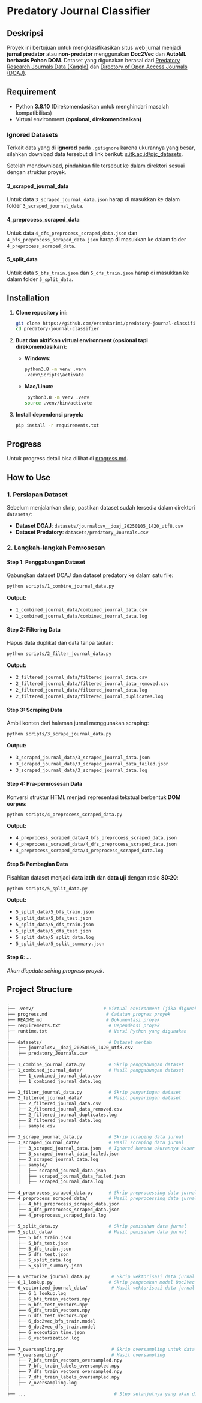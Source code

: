 # Predatory Journal Classifier

## Deskripsi

Proyek ini bertujuan untuk mengklasifikasikan situs web jurnal menjadi **jurnal
predator** atau **non-predator** menggunakan **Doc2Vec** dan **AutoML berbasis
Pohon DOM**. Dataset yang digunakan berasal dari
[Predatory Research Journals Data (Kaggle)](https://www.kaggle.com/datasets/web3fahim/predatory-research-journals-data)
dan [Directory of Open Access Journals (DOAJ)](https://doaj.org/csv).

## Requirement

- Python **3.8.10** (Direkomendasikan untuk menghindari masalah kompatibilitas)
- Virtual environment **(opsional, direkomendasikan)**

### Ignored Datasets

Terkait data yang di **ignored** pada `.gitignore` karena ukurannya yang besar,
silahkan download data tersebut di link berikut:
[s.itk.ac.id/pjc_datasets](https://s.itk.ac.id/pjc_datasets).

Setelah mendownload, pindahkan file tersebut ke dalam direktori sesuai dengan
struktur proyek.

#### 3_scraped_journal_data

Untuk data `3_scraped_journal_data.json` harap di masukkan ke dalam folder
`3_scraped_journal_data`.

#### 4_preprocess_scraped_data

Untuk data `4_dfs_preprocess_scraped_data.json` dan
`4_bfs_preprocess_scraped_data.json` harap di masukkan ke dalam folder
`4_preprocess_scraped_data`.

#### 5_split_data

Untuk data `5_bfs_train.json` dan `5_dfs_train.json` harap di masukkan ke dalam
folder `5_split_data`.

## Installation

1. **Clone repository ini:**

   ```bash
   git clone https://github.com/ersankarimi/predatory-journal-classifier
   cd predatory-journal-classifier
   ```

2. **Buat dan aktifkan virtual environment (opsional tapi direkomendasikan):**

   - **Windows:**

     ```bash
     python3.8 -m venv .venv
     .venv\Scripts\activate
     ```

   - **Mac/Linux:**

     ```bash
      python3.8 -m venv .venv
     source .venv/bin/activate
     ```

3. **Install dependensi proyek:**

   ```bash
   pip install -r requirements.txt
   ```

## Progress

Untuk progress detail bisa dilihat di [progress.md](progress.md).

## How to Use

### 1. Persiapan Dataset

Sebelum menjalankan skrip, pastikan dataset sudah tersedia dalam direktori
`datasets/`:

- **Dataset DOAJ**: `datasets/journalcsv__doaj_20250105_1420_utf8.csv`
- **Dataset Predatory**: `datasets/predatory_Journals.csv`

### 2. Langkah-langkah Pemrosesan

#### **Step 1: Penggabungan Dataset**

Gabungkan dataset DOAJ dan dataset predatory ke dalam satu file:

```bash
python scripts/1_combine_journal_data.py
```

**Output:**

- `1_combined_journal_data/combined_journal_data.csv`
- `1_combined_journal_data/combined_journal_data.log`

#### **Step 2: Filtering Data**

Hapus data duplikat dan data tanpa tautan:

```bash
python scripts/2_filter_journal_data.py
```

**Output:**

- `2_filtered_journal_data/filtered_journal_data.csv`
- `2_filtered_journal_data/filtered_journal_data_removed.csv`
- `2_filtered_journal_data/filtered_journal_data.log`
- `2_filtered_journal_data/filtered_journal_duplicates.log`

#### **Step 3: Scraping Data**

Ambil konten dari halaman jurnal menggunakan scraping:

```bash
python scripts/3_scrape_journal_data.py
```

**Output:**

- `3_scraped_journal_data/3_scraped_journal_data.json`
- `3_scraped_journal_data/3_scraped_journal_data_failed.json`
- `3_scraped_journal_data/3_scraped_journal_data.log`

#### **Step 4: Pra-pemrosesan Data**

Konversi struktur HTML menjadi representasi tekstual berbentuk **DOM corpus**:

```bash
python scripts/4_preprocess_scraped_data.py
```

**Output:**

- `4_preprocess_scraped_data/4_bfs_preprocess_scraped_data.json`
- `4_preprocess_scraped_data/4_dfs_preprocess_scraped_data.json`
- `4_preprocess_scraped_data/4_preprocess_scraped_data.log`

#### **Step 5: Pembagian Data**

Pisahkan dataset menjadi **data latih** dan **data uji** dengan rasio **80:20**:

```bash
python scripts/5_split_data.py
```

**Output:**

- `5_split_data/5_bfs_train.json`
- `5_split_data/5_bfs_test.json`
- `5_split_data/5_dfs_train.json`
- `5_split_data/5_dfs_test.json`
- `5_split_data/5_split_data.log`
- `5_split_data/5_split_summary.json`

#### **Step 6: ...**

_Akan diupdate seiring progress proyek._

## Project Structure

```bash
.
├── .venv/                          # Virtual environment (jika digunakan)
├── progress.md                      # Catatan progres proyek
├── README.md                        # Dokumentasi proyek
├── requirements.txt                  # Dependensi proyek
├── runtime.txt                       # Versi Python yang digunakan
│
├── datasets/                         # Dataset mentah
│   ├── journalcsv__doaj_20250105_1420_utf8.csv
│   ├── predatory_Journals.csv
│
├── 1_combine_journal_data.py         # Skrip penggabungan dataset
├── 1_combined_journal_data/          # Hasil penggabungan dataset
│   ├── 1_combined_journal_data.csv
│   ├── 1_combined_journal_data.log
│
├── 2_filter_journal_data.py          # Skrip penyaringan dataset
├── 2_filtered_journal_data/          # Hasil penyaringan dataset
│   ├── 2_filtered_journal_data.csv
│   ├── 2_filtered_journal_data_removed.csv
│   ├── 2_filtered_journal_duplicates.log
│   ├── 2_filtered_journal_data.log
│   ├── sample.csv
│
├── 3_scrape_journal_data.py          # Skrip scraping data jurnal
├── 3_scraped_journal_data/           # Hasil scraping data jurnal
│   ├── 3_scraped_journal_data.json   # Ignored karena ukurannya besar (lebih dari 6GB)
│   ├── 3_scraped_journal_data_failed.json
│   ├── 3_scraped_journal_data.log
│   ├── sample/
│   │   ├── scraped_journal_data.json
│   │   ├── scraped_journal_data_failed.json
│   │   ├── scraped_journal_data.log
│
├── 4_preprocess_scraped_data.py      # Skrip preprocessing data jurnal
├── 4_preprocess_scraped_data/        # Hasil preprocessing data jurnal
│   ├── 4_bfs_preprocess_scraped_data.json
│   ├── 4_dfs_preprocess_scraped_data.json
│   ├── 4_preprocess_scraped_data.log
│
├── 5_split_data.py                   # Skrip pemisahan data jurnal
├── 5_split_data/                     # Hasil pemisahan data jurnal
│   ├── 5_bfs_train.json
│   ├── 5_bfs_test.json
│   ├── 5_dfs_train.json
│   ├── 5_dfs_test.json
│   ├── 5_split_data.log
│   ├── 5_split_summary.json
│
├── 6_vectorize_journal_data.py        # Skrip vektorisasi data jurnal
├── 6_1_lookup.py                     # Skrip pengecekan model Doc2Vec
├── 6_vectorized_journal_data/         # Hasil vektorisasi data jurnal
│   ├── 6_1_lookup.log
│   ├── 6_bfs_train_vectors.npy
│   ├── 6_bfs_test_vectors.npy
│   ├── 6_dfs_train_vectors.npy
│   ├── 6_dfs_test_vectors.npy
│   ├── 6_doc2vec_bfs_train.model
│   ├── 6_doc2vec_dfs_train.model
│   ├── 6_execution_time.json
│   ├── 6_vectorization.log
│
├── 7_oversampling.py                  # Skrip oversampling untuk data pelatihan
├── 7_oversampling/                    # Hasil oversampling
│   ├── 7_bfs_train_vectors_oversampled.npy
│   ├── 7_bfs_train_labels_oversampled.npy
│   ├── 7_dfs_train_vectors_oversampled.npy
│   ├── 7_dfs_train_labels_oversampled.npy
│   ├── 7_oversampling.log
│
├── ...                                 # Step selanjutnya yang akan diperbarui seiring progress proyek
```
